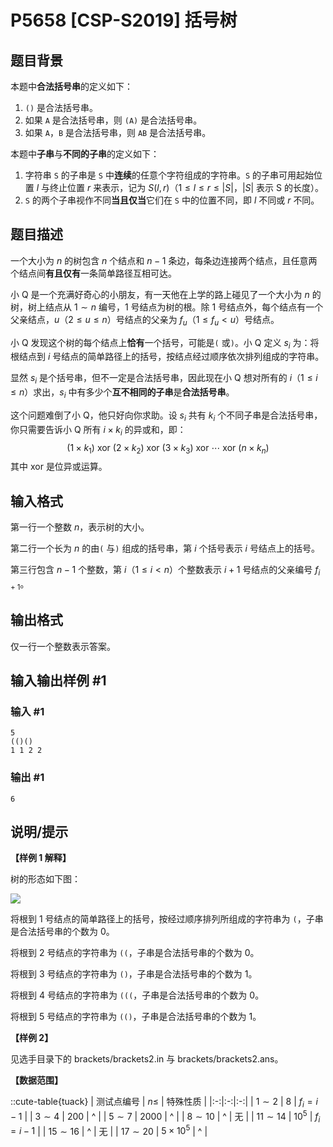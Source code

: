 # P5658 [CSP-S2019] 括号树

## 题目背景

本题中**合法括号串**的定义如下：
1.	`()` 是合法括号串。
2.	如果 `A` 是合法括号串，则 `(A)` 是合法括号串。
3.	如果 `A`，`B` 是合法括号串，则 `AB` 是合法括号串。

本题中**子串**与**不同的子串**的定义如下：
1.	字符串 `S` 的子串是 `S` 中**连续**的任意个字符组成的字符串。`S` 的子串可用起始位置 $l$ 与终止位置 $r$ 来表示，记为 $S (l, r)$（$1 \leq l \leq r \leq |S |$，$|S |$ 表示 S 的长度）。
2.	`S` 的两个子串视作不同**当且仅当**它们在 `S` 中的位置不同，即 $l$ 不同或 $r$ 不同。

## 题目描述

一个大小为 $n$ 的树包含 $n$ 个结点和 $n - 1$ 条边，每条边连接两个结点，且任意两个结点间**有且仅有**一条简单路径互相可达。

小 Q 是一个充满好奇心的小朋友，有一天他在上学的路上碰见了一个大小为 $n$ 的树，树上结点从 $1 \sim n$ 编号，$1$ 号结点为树的根。除 $1$ 号结点外，每个结点有一个父亲结点，$u$（$2 \leq u \leq n$）号结点的父亲为 $f_u$（$1 ≤ f_u < u$）号结点。

小 Q 发现这个树的每个结点上**恰有**一个括号，可能是`(` 或`)`。小 Q 定义 $s_i$ 为：将根结点到 $i$ 号结点的简单路径上的括号，按结点经过顺序依次排列组成的字符串。
 
显然 $s_i$ 是个括号串，但不一定是合法括号串，因此现在小 Q 想对所有的 $i$（$1\leq i\leq n$）求出，$s_i$ 中有多少个**互不相同的子串**是**合法括号串**。
 
这个问题难倒了小 Q，他只好向你求助。设 $s_i$ 共有 $k_i$ 个不同子串是合法括号串， 你只需要告诉小 Q 所有 $i \times k_i$ 的异或和，即：
$$ (1 \times k_1)\ \text{xor}\ (2 \times k_2)\ \text{xor}\ (3 \times k_3)\ \text{xor}\ \cdots\ \text{xor}\ (n \times k_n) $$
其中 $\text{xor}$ 是位异或运算。

## 输入格式

第一行一个整数 $n$，表示树的大小。

第二行一个长为 $n$ 的由`(` 与`)` 组成的括号串，第 $i$ 个括号表示 $i$ 号结点上的括号。

第三行包含 $n − 1$ 个整数，第 $i$（$1 \leq i \lt n$）个整数表示 $i + 1$ 号结点的父亲编号 $f_{i+1}$。

## 输出格式

仅一行一个整数表示答案。

## 输入输出样例 #1

### 输入 #1

```
5
(()()
1 1 2 2
```

### 输出 #1

```
6
```

## 说明/提示

**【样例 1 解释】**

树的形态如下图：

![](https://cdn.luogu.com.cn/upload/image_hosting/10z2scex.png)

将根到 1 号结点的简单路径上的括号，按经过顺序排列所组成的字符串为 `(`，子串是合法括号串的个数为 $0$。

将根到 2 号结点的字符串为 `((`，子串是合法括号串的个数为 $0$。

将根到 3 号结点的字符串为 `()`，子串是合法括号串的个数为 $1$。

将根到 4 号结点的字符串为 `(((`，子串是合法括号串的个数为 $0$。

将根到 5 号结点的字符串为 `(()`，子串是合法括号串的个数为 $1$。

**【样例 2】**

见选手目录下的 brackets/brackets2.in 与 brackets/brackets2.ans。

**【数据范围】**

::cute-table{tuack}
| 测试点编号 | $n\le$ | 特殊性质 |
|:-:|:-:|:-:|
| $1\sim 2$ | $8$ | $f_i=i-1$ |
| $3\sim 4$ | $200$ | ^ |
| $5\sim 7$ | $2000$ | ^ |
| $8\sim 10$ | ^ | 无 |
| $11\sim 14$ | $10^5$ | $f_i=i-1$ |
| $15\sim 16$ | ^ | 无 |
| $17\sim 20$ | $5\times 10^5$ | ^ |